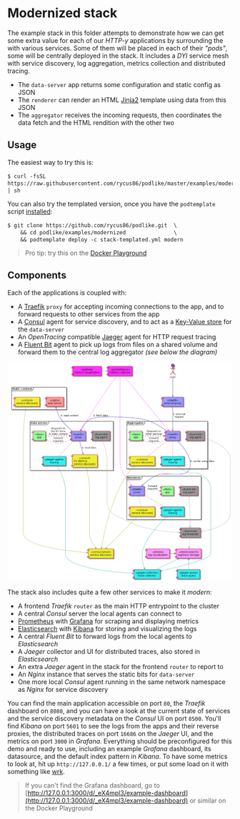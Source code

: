 # Modernized stack

The example stack in this folder attempts to demonstrate how we can get some extra value for each of our *HTTP-y* applications by surrounding the with various services. Some of them will be placed in each of their *"pods"*, some will be centrally deployed in the stack. It includes a *DYI* service mesh with service discovery, log aggregation, metrics collection and distributed tracing.

- The `data-server` app returns some configuration and static config as JSON
- The `renderer` can render an HTML [Jinja2](http://jinja.pocoo.org/) template using data from this JSON
- The `aggregator` receives the incoming requests, then coordinates the data fetch and the HTML rendition with the other two

## Usage

The easiest way to try this is:

```shell
$ curl -fsSL https://raw.githubusercontent.com/rycus86/podlike/master/examples/modernized/install.sh | sh
```

You can also try the templated version, once you have the `podtemplate` script [installed](https://github.com/rycus86/podlike/tree/master/scripts):

```shell
$ git clone https://github.com/rycus86/podlike.git  \
    && cd podlike/examples/modernized               \
    && podtemplate deploy -c stack-templated.yml modern
```

> Pro tip: try this on the [Docker Playground](https://labs.play-with-docker.com/)

## Components

Each of the applications is coupled with:

- A [Traefik](https://traefik.io/) `proxy` for accepting incoming connections to the app, and to forward requests to other services from the app
- A [Consul](https://www.consul.io/) agent for service discovery, and to act as a [Key-Value store](https://www.consul.io/intro/getting-started/kv.html) for the `data-server`
- An *OpenTracing* compatible [Jaeger](https://www.jaegertracing.io/) agent for HTTP request tracing
- A [Fluent Bit](https://fluentbit.io/) agent to pick up logs from files on a shared volume and forward them to the central log aggregator *(see below the diagram)*

![Components](components.png)

The stack also includes quite a few other services to make it *modern*:

- A frontend *Traefik* `router` as the main HTTP entrypoint to the cluster
- A central *Consul* server the local agents can connect to
- [Prometheus](https://prometheus.io/) with [Grafana](https://grafana.com/) for scraping and displaying metrics
- [Elasticsearch](https://www.elastic.co/products/elasticsearch) with [Kibana](https://www.elastic.co/products/kibana) for storing and visualizing the logs
- A central *Fluent Bit* to forward logs from the local agents to *Elasticsearch*
- A *Jaeger* collector and UI for distributed traces, also stored in *Elasticsearch*
- An extra *Jaeger* agent in the stack for the frontend `router` to report to
- An *Nginx* instance that serves the static bits for `data-server`
- One more local *Consul* agent running in the same network namespace as *Nginx* for service discovery

You can find the main application accessible on port `80`, the *Traefik* dashboard on `8080`, and you can have a look at the current state of services and the service discovery metadata on the *Consul* UI on port `8500`. You'll find *Kibana* on port `5601` to see the logs from the apps and their reverse proxies, the distributed traces on port `16686` on the *Jaeger* UI, and the metrics on port `3000` in *Grafana*. Everything should be preconfigured for this demo and ready to use, including an example *Grafana* dashboard, its datasource, and the default index pattern in *Kibana*. To have some metrics to look at, hit up `http://127.0.0.1/` a few times, or put some load on it with something like [wrk](https://github.com/wg/wrk).

> If you can't find the Grafana dashboard, go to [http://127.0.0.1:3000/d/_eX4mpl3/example-dashboard](http://127.0.0.1:3000/d/_eX4mpl3/example-dashboard) or similar on the Docker Playground
